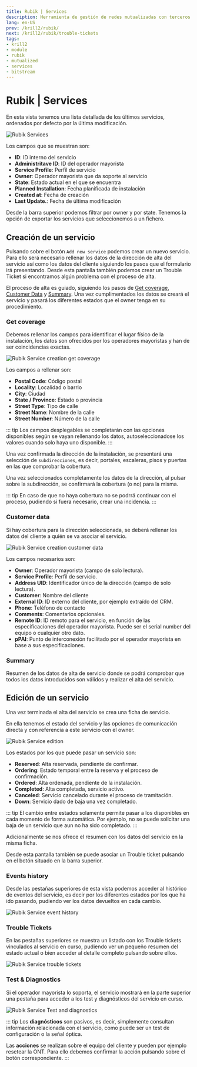 ```yaml
---
title: Rubik | Services
description: Herramienta de gestión de redes mutualizadas con terceros.
lang: en-US
prev: /krill2/rubik/
next: /krill2/rubik/trouble-tickets
tags:
- krill2
- module
- rubik
- mutualized
- services
- bitstream
---
```

# Rubik | Services

En esta vista tenemos una lista detallada de los últimos servicios, ordenados por defecto por la última modificación.

![Rubik Services](@images/krill2/rubik/0101.png)

Los campos que se muestran son:

- **ID**: ID interno del servicio
- **Administritave ID**: ID del operador mayorista
- **Service Profile**: Perfil de servicio
- **Owner**: Operador mayorista que da soporte al servicio
- **State**: Estado actual en el que se encuentra
- **Planned Installation**: Fecha planificada de instalación
- **Created at**: Fecha de creación
- **Last Update.**: Fecha de última modificación

Desde la barra superior podemos filtrar por owner y por state. Tenemos la opción de exportar los servicios que seleccionemos a un fichero. 

## Creación de un servicio

Pulsando sobre el botón `Add new service` podemos crear un nuevo servicio. Para ello será necesario rellenar los datos de la dirección de alta del servicio así como los datos del cliente siguiendo los pasos que el formulario irá presentando. Desde esta pantalla también podemos crear un Trouble Ticket si encontramos algún problema con el proceso de alta.

El proceso de alta es guiado, siguiendo los pasos de [Get coverage](#get-coverage), [Customer Data](#customer-data) y [Summary](#summary). Una vez cumplimentados los datos se creará el servicio y pasará los diferentes estados que el owner tenga en su procedimiento.

### Get coverage

Debemos rellenar los campos para identificar el lugar físico de la instalación, los datos son ofrecidos por los operadores mayoristas y han de ser coincidencias exactas. 

![Rubik Service creation get coverage](@images/krill2/rubik/0102.png)

Los campos a rellenar son: 

- **Postal Code**: Código postal
- **Locality**: Localidad o barrio
- **City**: Ciudad
- **State / Province**: Estado o provincia
- **Street Type**: Tipo de calle
- **Street Name**: Nombre de la calle
- **Street Number**: Número de la calle

::: tip
Los campos desplegables se completarán con las opciones disponibles según se vayan rellenando los datos, autoseleccionadose los valores cuando solo haya uno disponible.
:::

Una vez confirmada la dirección de la instalación, se presentará una selección de `subdirecciones`, es decir, portales, escaleras, pisos y puertas en las que comprobar la cobertura.

Una vez seleccionados completamente los datos de la dirección, al pulsar sobre la subdirección, se confirmará la cobertura (o no) para la misma.

::: tip
En caso de que no haya cobertura no se podrrá continuar con el proceso, pudiendo si fuera necesario, crear una incidencia.
:::

### Customer data

Si hay cobertura para la dirección seleccionada, se deberá rellenar los datos del cliente a quién se va asociar el servicio.

![Rubik Service creation customer data](@images/krill2/rubik/0103.png)

Los campos necesarios son: 
- **Owner**: Operador mayorista (campo de solo lectura).
- **Service Profile**: Perfil de servicio.
- **Address UID**: Identificador único de la dirección (campo de solo lectura).
- **Customer**: Nombre del cliente
- **External ID**: ID externo del cliente, por ejemplo extraído del CRM.
- **Phone**: Teléfono de contacto
- **Comments**: Comentarios opcionales.
- **Remote ID**: ID remoto para el servicio, en función de las especificaciones del operador mayorista. Puede ser el serial number del equipo o cualquier otro dato.
- **pPAI**: Punto de interconexión facilitado por el operador mayorista en base a sus especificaciones.

### Summary

Resumen de los datos de alta de servicio donde se podrá comprobar que todos los datos introducidos son válidos y realizar el alta del servicio.


## Edición de un servicio

Una vez terminada el alta del servicio se crea una ficha de servicio.

En ella tenemos el estado del servicio y las opciones de comunicación directa y con referencia a este servicio con el owner.

![Rubik Service edition](@images/krill2/rubik/0104.png)

Los estados por los que puede pasar un servicio son: 

- **Reserved**: Alta reservada, pendiente de confirmar.
- **Ordering**: Estado temporal entre la reserva y el proceso de confirmación.
- **Ordered**: Alta ordenada, pendiente de la instalación.
- **Completed**: Alta completada, servicio activo.
- **Canceled**: Servicio cancelado durante el proceso de tramitación.
- **Down**: Servicio dado de baja una vez completado.

::: tip
El cambio entre estados solamente permite pasar a los disponibles en cada momento de forma automática. Por ejemplo, no se puede solicitar una baja de un servicio que aun no ha sido completado.
:::

Adicionalmente se nos ofrece el resumen con los datos del servicio en la misma ficha. 

Desde esta pantalla también se puede asociar un Trouble ticket pulsando en el botón situado en la barra superior.

### Events history

Desde las pestañas superiores de esta vista podemos acceder al histórico de eventos del servicio, es decir por los diferentes estados por los que ha ido pasando, pudiendo ver los datos devueltos en cada cambio.

![Rubik Service event history](@images/krill2/rubik/0105.png)

### Trouble Tickets

En las pestañas superiores se muestra un listado con los Trouble tickets vinculados al servicio en curso, pudiendo ver un pequeño resumen del estado actual o bien acceder al detalle completo pulsando sobre ellos.

![Rubik Service trouble tickets](@images/krill2/rubik/0106.png)

### Test & Diagnostics

Si el operador mayorista lo soporta, el servicio mostrará en la parte superior una pestaña para acceder a los test y diagnósticos del servicio en curso.

![Rubik Service Test and diagnostics](@images/krill2/rubik/0107.png)

::: tip
Los **diagnósticos** son pasivos, es decir, simplemente consultan información relacionada con el servicio, como puede ser un test de configuración o la señal óptica.

Las **acciones** se realizan sobre el equipo del cliente y pueden por ejemplo resetear la ONT. Para ello debemos confirmar la acción pulsando sobre el botón correspondiente.
:::
